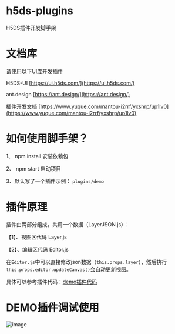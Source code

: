 # h5ds-plugins

H5DS插件开发脚手架

# 文档库

请使用以下UI库开发插件

H5DS-UI [https://ui.h5ds.com/](https://ui.h5ds.com/)

ant.design [https://ant.design/](https://ant.design/)

插件开发文档 [https://www.yuque.com/mantou-i2rrf/yxshrp/up1lv0](https://www.yuque.com/mantou-i2rrf/yxshrp/up1lv0)

# 如何使用脚手架？

1、 npm install 安装依赖包

2、 npm start 启动项目

3、默认写了一个插件示例： `plugins/demo`

# 插件原理

插件由两部分组成，共用一个数据（LayerJSON.js）：

【1】、视图区代码 Layer.js

【2】、编辑区代码 Editor.js

在`Editor.js`中可以直接修改json数据（`this.props.layer`），然后执行`this.props.editor.updateCanvas()`会自动更新视图。

具体可以参考插件代码：[demo插件代码](https://github.com/h5ds/h5ds-plugins/tree/master/plugins/demo)

# DEMO插件调试使用

![image](https://github.com/h5ds/h5ds-plugins/images/demo.png)
